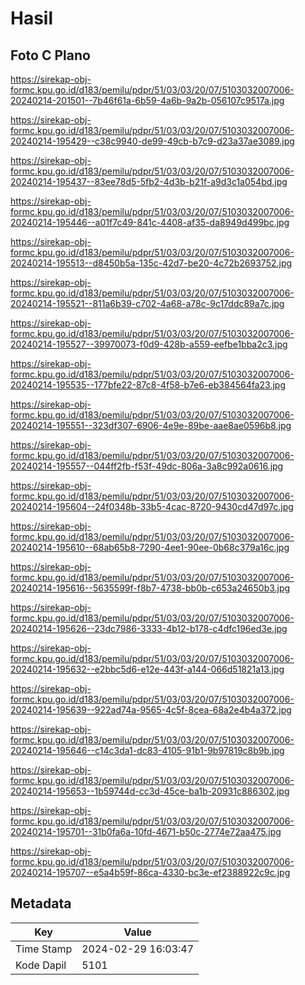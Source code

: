 # Hasil

## Foto C Plano

https://sirekap-obj-formc.kpu.go.id/d183/pemilu/pdpr/51/03/03/20/07/5103032007006-20240214-201501--7b46f61a-6b59-4a6b-9a2b-056107c9517a.jpg

https://sirekap-obj-formc.kpu.go.id/d183/pemilu/pdpr/51/03/03/20/07/5103032007006-20240214-195429--c38c9940-de99-49cb-b7c9-d23a37ae3089.jpg

https://sirekap-obj-formc.kpu.go.id/d183/pemilu/pdpr/51/03/03/20/07/5103032007006-20240214-195437--83ee78d5-5fb2-4d3b-b21f-a9d3c1a054bd.jpg

https://sirekap-obj-formc.kpu.go.id/d183/pemilu/pdpr/51/03/03/20/07/5103032007006-20240214-195446--a01f7c49-841c-4408-af35-da8949d499bc.jpg

https://sirekap-obj-formc.kpu.go.id/d183/pemilu/pdpr/51/03/03/20/07/5103032007006-20240214-195513--d8450b5a-135c-42d7-be20-4c72b2693752.jpg

https://sirekap-obj-formc.kpu.go.id/d183/pemilu/pdpr/51/03/03/20/07/5103032007006-20240214-195521--811a6b39-c702-4a68-a78c-9c17ddc89a7c.jpg

https://sirekap-obj-formc.kpu.go.id/d183/pemilu/pdpr/51/03/03/20/07/5103032007006-20240214-195527--39970073-f0d9-428b-a559-eefbe1bba2c3.jpg

https://sirekap-obj-formc.kpu.go.id/d183/pemilu/pdpr/51/03/03/20/07/5103032007006-20240214-195535--177bfe22-87c8-4f58-b7e6-eb384564fa23.jpg

https://sirekap-obj-formc.kpu.go.id/d183/pemilu/pdpr/51/03/03/20/07/5103032007006-20240214-195551--323df307-6906-4e9e-89be-aae8ae0596b8.jpg

https://sirekap-obj-formc.kpu.go.id/d183/pemilu/pdpr/51/03/03/20/07/5103032007006-20240214-195557--044ff2fb-f53f-49dc-806a-3a8c992a0616.jpg

https://sirekap-obj-formc.kpu.go.id/d183/pemilu/pdpr/51/03/03/20/07/5103032007006-20240214-195604--24f0348b-33b5-4cac-8720-9430cd47d97c.jpg

https://sirekap-obj-formc.kpu.go.id/d183/pemilu/pdpr/51/03/03/20/07/5103032007006-20240214-195610--68ab65b8-7290-4ee1-90ee-0b68c379a16c.jpg

https://sirekap-obj-formc.kpu.go.id/d183/pemilu/pdpr/51/03/03/20/07/5103032007006-20240214-195616--5635599f-f8b7-4738-bb0b-c653a24650b3.jpg

https://sirekap-obj-formc.kpu.go.id/d183/pemilu/pdpr/51/03/03/20/07/5103032007006-20240214-195626--23dc7986-3333-4b12-b178-c4dfc196ed3e.jpg

https://sirekap-obj-formc.kpu.go.id/d183/pemilu/pdpr/51/03/03/20/07/5103032007006-20240214-195632--e2bbc5d6-e12e-443f-a144-066d51821a13.jpg

https://sirekap-obj-formc.kpu.go.id/d183/pemilu/pdpr/51/03/03/20/07/5103032007006-20240214-195639--922ad74a-9565-4c5f-8cea-68a2e4b4a372.jpg

https://sirekap-obj-formc.kpu.go.id/d183/pemilu/pdpr/51/03/03/20/07/5103032007006-20240214-195646--c14c3da1-dc83-4105-91b1-9b97819c8b9b.jpg

https://sirekap-obj-formc.kpu.go.id/d183/pemilu/pdpr/51/03/03/20/07/5103032007006-20240214-195653--1b59744d-cc3d-45ce-ba1b-20931c886302.jpg

https://sirekap-obj-formc.kpu.go.id/d183/pemilu/pdpr/51/03/03/20/07/5103032007006-20240214-195701--31b0fa6a-10fd-4671-b50c-2774e72aa475.jpg

https://sirekap-obj-formc.kpu.go.id/d183/pemilu/pdpr/51/03/03/20/07/5103032007006-20240214-195707--e5a4b59f-86ca-4330-bc3e-ef2388922c9c.jpg


## Metadata

| Key        | Value               |
| ---------- | ------------------- |
| Time Stamp | 2024-02-29 16:03:47 |
| Kode Dapil | 5101                |



